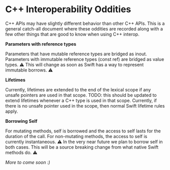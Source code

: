 # C++ Interoperability Oddities

C++ APIs may have slightly different behavior than other C++ APIs. This is a general catch-all document where these
oddities are recorded along with a few other things that are good to know when using C++ interop.

**Parameters with reference types**

Parameters that have mutable reference types are bridged as inout. Parameters with immutable reference types (const ref)
are bridged as value types. ⚠️ This will change as soon as Swift has a way to represent immutable borrows. ⚠️

**Lifetimes**

Currently, lifetimes are extended to the end of the lexical scope if any unsafe pointers are used in that scope. TODO:
this should be updated to extend lifetimes whenever a C++ type is used in that scope. Currently, if there is no
unsafe pointer used in the scope, then normal Swift lifetime rules apply.

**Borrowing Self**

For mutating methods, self is borrowed and the access to self lasts for the duration of the call. For non-mutating
methods, the access to self is currently instantaneous. ⚠️ In the very near future we plan to borrow self in both cases.
This will be a source breaking change from what native Swift methods do. ⚠️

_More to come soon :)_
